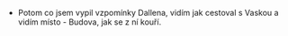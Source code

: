 - Potom co jsem vypil vzpomínky Dallena, vidím jak cestoval s Vaskou a vidím místo - Budova, jak se z ní kouří.